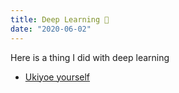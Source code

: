 ```yaml
---
title: Deep Learning 🧠
date: "2020-06-02"
---
```


Here is a thing I did with deep learning

- [Ukiyoe yourself](../ukiyoe-yourself)
